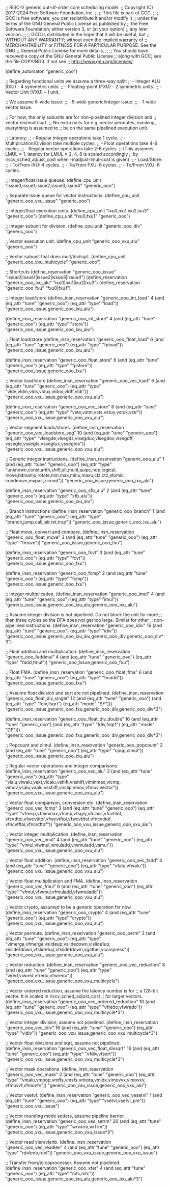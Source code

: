 ;; RISC-V generic out-of-order core scheduling model.
;; Copyright (C) 2017-2024 Free Software Foundation, Inc.
;;
;; This file is part of GCC.
;;
;; GCC is free software; you can redistribute it and/or modify it
;; under the terms of the GNU General Public License as published by
;; the Free Software Foundation; either version 3, or (at your option)
;; any later version.
;;
;; GCC is distributed in the hope that it will be useful, but
;; WITHOUT ANY WARRANTY; without even the implied warranty of
;; MERCHANTABILITY or FITNESS FOR A PARTICULAR PURPOSE.  See the GNU
;; General Public License for more details.
;;
;; You should have received a copy of the GNU General Public License
;; along with GCC; see the file COPYING3.  If not see
;; <http://www.gnu.org/licenses/>.

(define_automaton "generic_ooo")

;; Regarding functional units we assume a three-way split:
;; - Integer ALU (IXU) - 4 symmetric units.
;; - Floating-point (FXU) - 2 symmetric units.
;; - Vector Unit (VXU) - 1 unit.

;; We assume 6-wide issue:
;; - 5-wide generic/integer issue.
;; - 1-wide vector issue.

;; For now, the only subunits are for non-pipelined integer division and
;; vector div/mult/sqrt.
;; No extra units for e.g. vector permutes, masking, everything is assumed to
;; be on the same pipelined execution unit.

;; Latency:
;; - Regular integer operations take 1 cycle.
;; - Multiplication/Division take multiple cycles.
;; - Float operations take 4-6 cycles.
;; - Regular vector operations take 2-6 cycles.
;;   (This assumes LMUL = 1, latency for LMUL = 2, 4, 8 is scaled accordingly
;;    by riscv_sched_adjust_cost when -madjust-lmul-cost is given)
;; - Load/Store:
;;   - To/From IXU: 4 cycles.
;;   - To/From FXU: 6 cycles.
;;   - To/From VXU: 6 cycles.

;; Integer/float issue queues.
(define_cpu_unit "issue0,issue1,issue2,issue3,issue4" "generic_ooo")

;; Separate issue queue for vector instructions.
(define_cpu_unit "generic_ooo_vxu_issue" "generic_ooo")

;; Integer/float execution units.
(define_cpu_unit "ixu0,ixu1,ixu2,ixu3" "generic_ooo")
(define_cpu_unit "fxu0,fxu1" "generic_ooo")

;; Integer subunit for division.
(define_cpu_unit "generic_ooo_div" "generic_ooo")

;; Vector execution unit.
(define_cpu_unit "generic_ooo_vxu_alu" "generic_ooo")

;; Vector subunit that does mult/div/sqrt.
(define_cpu_unit "generic_ooo_vxu_multicycle" "generic_ooo")

;; Shortcuts
(define_reservation "generic_ooo_issue" "issue0|issue1|issue2|issue3|issue4")
(define_reservation "generic_ooo_ixu_alu" "ixu0|ixu1|ixu2|ixu3")
(define_reservation "generic_ooo_fxu" "fxu0|fxu1")


;; Integer load/store
(define_insn_reservation "generic_ooo_int_load" 4
  (and (eq_attr "tune" "generic_ooo")
       (eq_attr "type" "load"))
  "generic_ooo_issue,generic_ooo_ixu_alu")

(define_insn_reservation "generic_ooo_int_store" 4
  (and (eq_attr "tune" "generic_ooo")
       (eq_attr "type" "store"))
  "generic_ooo_issue,generic_ooo_ixu_alu")

;; Float load/store
(define_insn_reservation "generic_ooo_float_load" 6
  (and (eq_attr "tune" "generic_ooo")
       (eq_attr "type" "fpload"))
  "generic_ooo_issue,generic_ooo_ixu_alu")

(define_insn_reservation "generic_ooo_float_store" 6
  (and (eq_attr "tune" "generic_ooo")
       (eq_attr "type" "fpstore"))
  "generic_ooo_issue,generic_ooo_fxu")

;; Vector load/store
(define_insn_reservation "generic_ooo_vec_load" 6
  (and (eq_attr "tune" "generic_ooo")
       (eq_attr "type" "vlde,vldm,vlds,vldux,vldox,vldff,vldr"))
  "generic_ooo_vxu_issue,generic_ooo_vxu_alu")

(define_insn_reservation "generic_ooo_vec_store" 6
  (and (eq_attr "tune" "generic_ooo")
       (eq_attr "type" "vste,vstm,vsts,vstux,vstox,vstr"))
  "generic_ooo_vxu_issue,generic_ooo_vxu_alu")

;; Vector segment loads/stores.
(define_insn_reservation "generic_ooo_vec_loadstore_seg" 10
  (and (eq_attr "tune" "generic_ooo")
       (eq_attr "type" "vlsegde,vlsegds,vlsegdux,vlsegdox,vlsegdff,\
			vssegte,vssegts,vssegtux,vssegtox"))
  "generic_ooo_vxu_issue,generic_ooo_vxu_alu")


;; Generic integer instructions.
(define_insn_reservation "generic_ooo_alu" 1
  (and (eq_attr "tune" "generic_ooo")
       (eq_attr "type" "unknown,const,arith,shift,slt,multi,auipc,nop,logical,\
			move,bitmanip,rotate,min,max,minu,maxu,clz,ctz,atomic,\
			condmove,mvpair,zicond"))
  "generic_ooo_issue,generic_ooo_ixu_alu")

(define_insn_reservation "generic_ooo_sfb_alu" 2
  (and (eq_attr "tune" "generic_ooo")
       (eq_attr "type" "sfb_alu"))
  "generic_ooo_issue,generic_ooo_ixu_alu")

;; Branch instructions
(define_insn_reservation "generic_ooo_branch" 1
  (and (eq_attr "tune" "generic_ooo")
       (eq_attr "type" "branch,jump,call,jalr,ret,trap"))
  "generic_ooo_issue,generic_ooo_ixu_alu")

;; Float move, convert and compare.
(define_insn_reservation "generic_ooo_float_move" 3
  (and (eq_attr "tune" "generic_ooo")
       (eq_attr "type" "fmove"))
  "generic_ooo_issue,generic_ooo_fxu")

(define_insn_reservation "generic_ooo_fcvt" 3
  (and (eq_attr "tune" "generic_ooo")
       (eq_attr "type" "fcvt"))
  "generic_ooo_issue,generic_ooo_fxu")

(define_insn_reservation "generic_ooo_fcmp" 2
  (and (eq_attr "tune" "generic_ooo")
       (eq_attr "type" "fcmp"))
  "generic_ooo_issue,generic_ooo_fxu")

;; Integer multiplication.
(define_insn_reservation "generic_ooo_imul" 4
  (and (eq_attr "tune" "generic_ooo")
       (eq_attr "type" "imul"))
  "generic_ooo_issue,generic_ooo_ixu_alu,generic_ooo_ixu_alu")

;; Assume integer division is not pipelined.  Do not block the unit for more
;; than three cycles so the DFA does not get too large.  Similar for other
;; non-pipelined instructions.
(define_insn_reservation "generic_ooo_idiv" 16
  (and (eq_attr "tune" "generic_ooo")
       (eq_attr "type" "idiv"))
  "generic_ooo_issue,generic_ooo_ixu_alu,generic_ooo_div,generic_ooo_div*3")

;; Float addition and multiplication.
(define_insn_reservation "generic_ooo_faddmul" 4
  (and (eq_attr "tune" "generic_ooo")
       (eq_attr "type" "fadd,fmul"))
  "generic_ooo_issue,generic_ooo_fxu")

;; Float FMA.
(define_insn_reservation "generic_ooo_float_fma" 6
  (and (eq_attr "tune" "generic_ooo")
       (eq_attr "type" "fmadd"))
  "generic_ooo_issue,generic_ooo_fxu")

;; Assume float division and sqrt are not pipelined.
(define_insn_reservation "generic_ooo_float_div_single" 12
  (and (eq_attr "tune" "generic_ooo")
       (and (eq_attr "type" "fdiv,fsqrt")
	    (eq_attr "mode" "SF")))
  "generic_ooo_issue,generic_ooo_fxu,generic_ooo_div,generic_ooo_div*3")

(define_insn_reservation "generic_ooo_float_div_double" 16
  (and (eq_attr "tune" "generic_ooo")
       (and (eq_attr "type" "fdiv,fsqrt")
	    (eq_attr "mode" "DF")))
  "generic_ooo_issue,generic_ooo_fxu,generic_ooo_div,generic_ooo_div*3")

;; Popcount and clmul.
(define_insn_reservation "generic_ooo_popcount" 2
  (and (eq_attr "tune" "generic_ooo")
       (eq_attr "type" "cpop,clmul"))
  "generic_ooo_issue,generic_ooo_ixu_alu")

;; Regular vector operations and integer comparisons.
(define_insn_reservation "generic_ooo_vec_alu" 3
  (and (eq_attr "tune" "generic_ooo")
       (eq_attr "type" "vialu,viwalu,vext,vicalu,vshift,vnshift,viminmax,vicmp,\
		        vimov,vsalu,vaalu,vsshift,vnclip,vmov,vfmov,vector"))
  "generic_ooo_vxu_issue,generic_ooo_vxu_alu")

;; Vector float comparison, conversion etc.
(define_insn_reservation "generic_ooo_vec_fcmp" 3
  (and (eq_attr "tune" "generic_ooo")
       (eq_attr "type" "vfrecp,vfminmax,vfcmp,vfsgnj,vfclass,vfcvtitof,\
			vfcvtftoi,vfwcvtitof,vfwcvtftoi,vfwcvtftof,vfncvtitof,\
			vfncvtftoi,vfncvtftof"))
  "generic_ooo_vxu_issue,generic_ooo_vxu_alu")

;; Vector integer multiplication.
(define_insn_reservation "generic_ooo_vec_imul" 4
  (and (eq_attr "tune" "generic_ooo")
       (eq_attr "type" "vimul,viwmul,vimuladd,viwmuladd,vsmul"))
  "generic_ooo_vxu_issue,generic_ooo_vxu_alu")

;; Vector float addition.
(define_insn_reservation "generic_ooo_vec_fadd" 4
  (and (eq_attr "tune" "generic_ooo")
       (eq_attr "type" "vfalu,vfwalu"))
  "generic_ooo_vxu_issue,generic_ooo_vxu_alu")

;; Vector float multiplication and FMA.
(define_insn_reservation "generic_ooo_vec_fmul" 6
  (and (eq_attr "tune" "generic_ooo")
       (eq_attr "type" "vfmul,vfwmul,vfmuladd,vfwmuladd"))
  "generic_ooo_vxu_issue,generic_ooo_vxu_alu")

;; Vector crypto, assumed to be a generic operation for now.
(define_insn_reservation "generic_ooo_crypto" 4
  (and (eq_attr "tune" "generic_ooo")
       (eq_attr "type" "crypto"))
  "generic_ooo_vxu_issue,generic_ooo_vxu_alu")

;; Vector permute.
(define_insn_reservation "generic_ooo_perm" 3
  (and (eq_attr "tune" "generic_ooo")
       (eq_attr "type" "vimerge,vfmerge,vslideup,vslidedown,vislide1up,\
			vislide1down,vfslide1up,vfslide1down,vgather,vcompress"))
  "generic_ooo_vxu_issue,generic_ooo_vxu_alu")

;; Vector reduction.
(define_insn_reservation "generic_ooo_vec_reduction" 8
  (and (eq_attr "tune" "generic_ooo")
       (eq_attr "type" "vired,viwred,vfredu,vfwredu"))
  "generic_ooo_vxu_issue,generic_ooo_vxu_multicycle")

;; Vector ordered reduction, assume the latency number is for
;; a 128-bit vector.  It is scaled in riscv_sched_adjust_cost
;; for larger vectors.
(define_insn_reservation "generic_ooo_vec_ordered_reduction" 10
  (and (eq_attr "tune" "generic_ooo")
       (eq_attr "type" "vfredo,vfwredo"))
  "generic_ooo_vxu_issue,generic_ooo_vxu_multicycle*3")

;; Vector integer division, assume not pipelined.
(define_insn_reservation "generic_ooo_vec_idiv" 16
  (and (eq_attr "tune" "generic_ooo")
       (eq_attr "type" "vidiv"))
  "generic_ooo_vxu_issue,generic_ooo_vxu_multicycle*3")

;; Vector float divisions and sqrt, assume not pipelined.
(define_insn_reservation "generic_ooo_vec_float_divsqrt" 16
  (and (eq_attr "tune" "generic_ooo")
       (eq_attr "type" "vfdiv,vfsqrt"))
  "generic_ooo_vxu_issue,generic_ooo_vxu_multicycle*3")

;; Vector mask operations.
(define_insn_reservation "generic_ooo_vec_mask" 2
  (and (eq_attr "tune" "generic_ooo")
       (eq_attr "type" "vmalu,vmpop,vmffs,vmsfs,vmiota,vmidx,vimovvx,vimovxv,\
			vfmovvf,vfmovfv"))
  "generic_ooo_vxu_issue,generic_ooo_vxu_alu")

;; Vector vsetvl.
(define_insn_reservation "generic_ooo_vec_vesetvl" 1
  (and (eq_attr "tune" "generic_ooo")
       (eq_attr "type" "vsetvl,vsetvl_pre"))
  "generic_ooo_vxu_issue")

;; Vector rounding mode setters, assume pipeline barrier.
(define_insn_reservation "generic_ooo_vec_setrm" 20
  (and (eq_attr "tune" "generic_ooo")
       (eq_attr "type" "wrvxrm,wrfrm"))
  "generic_ooo_vxu_issue,generic_ooo_vxu_issue*3")

;; Vector read vlen/vlenb.
(define_insn_reservation "generic_ooo_vec_readlen" 4
  (and (eq_attr "tune" "generic_ooo")
       (eq_attr "type" "rdvlenb,rdvl"))
  "generic_ooo_vxu_issue,generic_ooo_vxu_issue")

;; Transfer from/to coprocessor.  Assume not pipelined.
(define_insn_reservation "generic_ooo_xfer" 4
  (and (eq_attr "tune" "generic_ooo")
       (eq_attr "type" "mfc,mtc"))
  "generic_ooo_issue,generic_ooo_ixu_alu,generic_ooo_ixu_alu*3")
